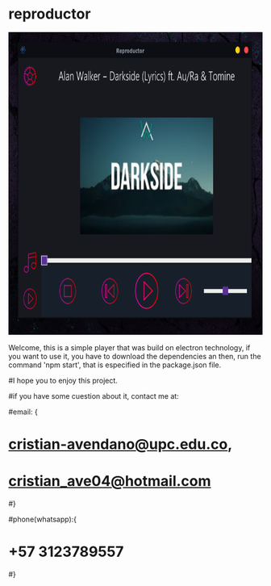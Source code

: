 
<h1>reproductor</h1>

<img src="vista.png" height="600px">

Welcome, this is a simple player that was build on electron technology, if you want to use it, 
you have to download the dependencies an then, run the command 'npm start', that is especified in the package.json file.

#I hope you to enjoy this project.

#if you have some cuestion about it, contact me at:

#email: {
#  cristian-avendano@upc.edu.co,
#  cristian_ave04@hotmail.com
#}

#phone(whatsapp):{
#  +57 3123789557
#}
